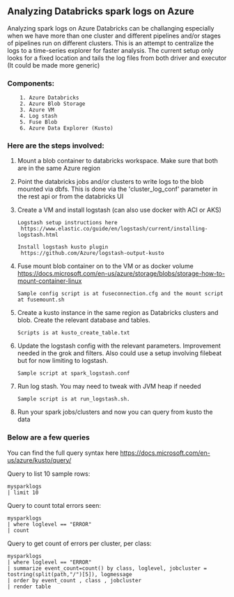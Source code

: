 ## **Analyzing Databricks spark logs on Azure**

Analyzing spark logs on Azure Databricks can be challanging especially when we have more than one cluster and different pipelines and/or stages of pipelines run on different clusters. This is an attempt to centralize the logs to a time-series explorer for faster analysis. The current setup only looks for a fixed location and tails the log files from both driver and executor (It could be made more generic)

### Components:

		1. Azure Databricks
		2. Azure Blob Storage
		3. Azure VM
		4. Log stash
		5. Fuse Blob
		6. Azure Data Explorer (Kusto)

### Here are the steps involved:

1. Mount a blob container to databricks workspace. Make sure that both are in the same Azure region

2. Point the databricks jobs and/or clusters to write logs to the blob mounted via dbfs. This is done via the 'cluster_log_conf' parameter in the rest api or from the databricks UI

3. Create a VM and install logstash (can also use docker with ACI or AKS)

       Logstash setup instructions here
	    https://www.elastic.co/guide/en/logstash/current/installing-logstash.html

       Install logstash kusto plugin
		https://github.com/Azure/logstash-output-kusto

4. Fuse mount blob container on to the VM or as docker volume
        https://docs.microsoft.com/en-us/azure/storage/blobs/storage-how-to-mount-container-linux

       Sample config script is at fuseconnection.cfg and the mount script at fusemount.sh

5. Create a kusto instance in the same region as Databricks clusters and blob. Create the relevant database and tables.

       Scripts is at kusto_create_table.txt 

6. Update the logstash config with the relevant parameters. Improvement needed in the grok and filters. Also could use a setup involving filebeat but for now limiting to logstash.

       Sample script at spark_logstash.conf

7. Run log stash.  You may need to tweak with JVM heap if needed

       Sample script is at run_logstash.sh.

8. Run your spark jobs/clusters and now you can query from kusto the data


### **Below are a few queries**

You can find the full query syntax here https://docs.microsoft.com/en-us/azure/kusto/query/


Query to list 10 sample rows:

	mysparklogs
	| limit 10
 

Query to count total errors seen:

	mysparklogs
	| where loglevel == "ERROR"
	| count

Query to get count of errors per cluster, per class:

	mysparklogs
	| where loglevel == "ERROR"
	| summarize event_count=count() by class, loglevel, jobcluster = tostring(split(path,"/")[5]), logmessage 
	| order by event_count , class , jobcluster
	| render table 








